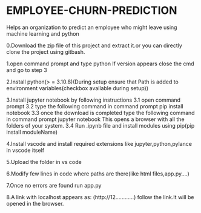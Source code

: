 # EMPLOYEE-CHURN-PREDICTION
Helps an organization to predict an employee who might leave using machine learning and python


0.Download the zip file of this project and extract it.or you can directly clone the project using gitbash.

1.open command prompt and type python
If version appears close the cmd and go to step 3

2.Install python(> = 3.10.8)(During setup ensure that Path is added to environment variables(checkbox available during setup))

3.Install jupyter notebook by following instructions
	3.1 open command prompt
	3.2 type the following command in command prompt
		pip install notebook
	3.3 once the download is completed type the following command in command prompt
						jupyter notebook 
		This opens a browser with all the folders of your system.
	3.4 Run .ipynb file and install modules using pip(pip install moduleName)
  
4.Install vscode and install required extensions like jupyter,python,pylance in vscode itself

5.Upload the folder in vs code 

6.Modify few lines in code where paths are there(like html files,app.py....)

7.Once no errors are found run app.py

8.A link with localhost appears as: (http://12............) follow the link.It will be opened in the browser.
